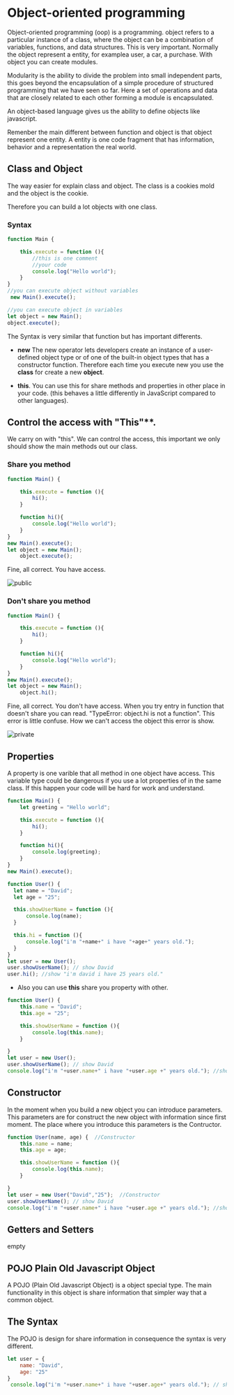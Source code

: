 # Object-oriented programming

Object-oriented programming (oop) is a programming.
object refers to a particular instance of a class, where the object can be a combination of variables, functions, and data structures.
This is very important. Normally the object represent a entity, for examplea user, a car, a purchase. With object you can create modules.

Modularity is the ability to divide the problem into small independent parts, this goes beyond the encapsulation of a simple procedure of structured programming that we have seen so far. Here a set of operations and data that are closely related to each other forming a module is encapsulated.

An object-based language gives us the ability to define objects like javascript.

Remenber the main different between function and object is that object represent one entity.
A entity is one code fragment that has information, behavior and a representation the real world.


## Class and Object

The way easier for explain class and object.
The class is a cookies mold and the object is the cookie.

Therefore you can build a lot objects with one class.

### Syntax

```javascript
function Main {

    this.execute = function (){
        //this is one comment
        //your code
        console.log("Hello world");
    }
}
//you can execute object without variables
 new Main().execute();

//you can execute object in variables
let object = new Main();
object.execute();
```

 The Syntax is very similar that function but has important differents.

 - **new** The new operator lets developers create an instance of a user-defined object type or of one of the built-in object types that has a constructor function.
 Therefore each time you execute new you use the **class** for create a new **object**.

 - **this**. You can use this for share methods and properties in other place in your code.
  (this behaves a little differently in JavaScript compared to other languages).

## Control the access with "This"**.

 We carry on with "this". We can control the access, this important we only  should show the main methods out our class.


### Share you method

```javascript
function Main() {

    this.execute = function (){
        hi();
    }

    function hi(){
        console.log("Hello world");
    }
}
new Main().execute();
let object = new Main();
    object.execute();
```
Fine, all correct. You have access.

![public](./publicMethod.jpg)

### Don't share you method

```javascript
function Main() {

    this.execute = function (){
        hi();
    }

    function hi(){
        console.log("Hello world");
    }
}
new Main().execute();
let object = new Main();
    object.hi();
  ```

  Fine, all correct. You don't have access.
  When you try entry in function that doesn't share you can read.
  "TypeError: object.hi is not a function".
  This error is little confuse.
  How we can't access the object this error is show.

  ![private](./privateMethod.jpg)


## Properties
A property is one varible that all method in one object have access. 
This variable type could be dangerous if you use a lot properties of in the same class. 
If this happen your code will be hard for work and understand.


```javascript
function Main() {
    let greeting = "Hello world";

    this.execute = function (){
        hi();
    }

    function hi(){
        console.log(greeting);
    }
}
new Main().execute();
  ```
  
  ```javascript
function User() {
    let name = "David";
    let age = "25";

    this.showUserName = function (){
        console.log(name);
    }

    this.hi = function (){
        console.log("i'm "+name+" i have "+age+" years old.");
    }
}
let user = new User();
user.showUserName(); // show David
user.hi(); //show "i'm david i have 25 years old."
  ```
  
- Also you can use **this** share you property with other.

```javascript
function User() {
    this.name = "David";
    this.age = "25";

    this.showUserName = function (){
        console.log(this.name);
    }

}
let user = new User();
user.showUserName(); // show David
console.log("i'm "+user.name+" i have "+user.age +" years old."); //show i'm David i have 25 years old.
 ```
  
## Constructor

In the moment when you build a new object you can introduce parameters.
This parameters are for construct the new object with information since first moment.
The place where you introduce this parameters is the Contructor.

```javascript
function User(name, age) {  //Constructor
    this.name = name;
    this.age = age;

    this.showUserName = function (){
        console.log(this.name);
    }

}
let user = new User("David","25");  //Constructor
user.showUserName(); // show David
console.log("i'm "+user.name+" i have "+user.age +" years old."); //show i'm David i have 25 years old.
 ```

## Getters and Setters
empty


## POJO Plain Old Javascript Object

A POJO (Plain Old Javascript Object) is a object special type.
The main functionality in this object is share information that simpler way that a common object.

## The Syntax

The POJO is design for share information in consequence the syntax is very different.

```javascript
let user = {
    name: "David",
    age: "25"
}
 console.log("i'm "+user.name+" i have "+user.age+" years old."); // show i'm David i have 25 years old.
```


